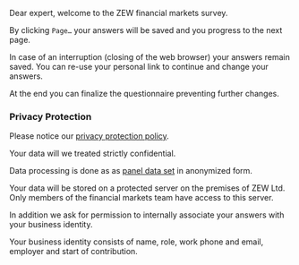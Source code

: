 Dear expert, welcome to the ZEW financial markets survey.

By clicking `Page…` your answers will be saved and you progress to the next page.

In case of an interruption (closing of the web browser) your answers remain saved. You can re-use your personal link to continue and change your answers.

At the end you can finalize the questionnaire preventing further changes.

### Privacy Protection

Please notice our [privacy protection policy](https://www.zew.de/en/commitment-to-data-protection).

Your data will we treated strictly confidential.

Data processing is done as as [panel data set](https://en.wikipedia.org/wiki/Panel_data) in anonymized form.

Your data will be stored on a protected server on the premises of ZEW Ltd. Only members of the financial markets team have access to this server.

In addition we ask for permission to internally associate your answers with your business identity.

Your business identity consists of name, role, work phone and email, employer and start of contribution.
